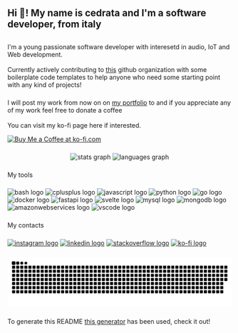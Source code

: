 <h2 align="left">Hi 👋! My name is cedrata and I'm a software developer, from italy</h2>

##

<p align="left">I'm a young passionate software developer with interesetd in audio, IoT and Web development.<br><br>Currently actively contributing to <a href="https://github.com/ReadyCodeToUse">this</a> github organization with some boilerplate code templates to help anyone who need some starting point with any kind of projects!
</p>

###

<p align="left">
  I will post my work from now on on <a href="https://cedrata.github.io/portfolio/">my portfolio</a> to and if you appreciate any of my work feel free to donate a coffee<br><br>You can visit my ko-fi page here if interested.</p>
<a href='https://ko-fi.com/E1E5E3EKB' target='_blank'><img height='36' style='border:0px;height:36px;' src='https://cdn.ko-fi.com/cdn/kofi2.png?v=3' border='0' alt='Buy Me a Coffee at ko-fi.com' /></a> 

###

<div align="center">
  <img src="https://github-readme-stats.vercel.app/api?hide_title=false&hide_rank=false&show_icons=true&include_all_commits=true&count_private=true&disable_animations=false&theme=dracula&locale=en&hide_border=false&username=cedrata" height="150" alt="stats graph"  />
  <img src="https://github-readme-stats.vercel.app/api/top-langs?locale=en&hide_title=false&layout=compact&card_width=320&langs_count=5&theme=dracula&hide_border=false&username=cedrata" height="150" alt="languages graph"  />
</div>

###

<p align="left">My tools</p>

###

<div align="left">
  <img src="https://cdn.jsdelivr.net/gh/devicons/devicon/icons/bash/bash-original.svg" height="40" width="52" alt="bash logo"  />
  <img src="https://cdn.jsdelivr.net/gh/devicons/devicon/icons/cplusplus/cplusplus-original.svg" height="40" width="52" alt="cplusplus logo"  />
  <img src="https://cdn.jsdelivr.net/gh/devicons/devicon/icons/javascript/javascript-original.svg" height="40" width="52" alt="javascript logo"  />
  <img src="https://cdn.jsdelivr.net/gh/devicons/devicon/icons/python/python-original.svg" height="40" width="52" alt="python logo"  />
  <img src="https://cdn.jsdelivr.net/gh/devicons/devicon/icons/go/go-original.svg" height="40" width="52" alt="go logo"  />
  <img src="https://cdn.jsdelivr.net/gh/devicons/devicon/icons/docker/docker-original.svg" height="40" width="52" alt="docker logo"  />
  <img src="https://cdn.jsdelivr.net/gh/devicons/devicon/icons/fastapi/fastapi-original.svg" height="40" width="52" alt="fastapi logo"  />
  <img src="https://cdn.jsdelivr.net/gh/devicons/devicon/icons/svelte/svelte-original.svg" height="40" width="52" alt="svelte logo"  />
  <img src="https://cdn.jsdelivr.net/gh/devicons/devicon/icons/mysql/mysql-original.svg" height="40" width="52" alt="mysql logo"  />
  <img src="https://cdn.jsdelivr.net/gh/devicons/devicon/icons/mongodb/mongodb-original.svg" height="40" width="52" alt="mongodb logo"  />
  <img src="https://cdn.jsdelivr.net/gh/devicons/devicon/icons/amazonwebservices/amazonwebservices-original.svg" height="40" width="52" alt="amazonwebservices logo"  />
  <img src="https://cdn.jsdelivr.net/gh/devicons/devicon/icons/vscode/vscode-original.svg" height="40" width="52" alt="vscode logo"  />
</div>

###

<p align="left">My contacts</p>

###

<div align="left">
  <a href="https://www.instagram.com/lucacedrata.cpp"><img src="https://raw.githubusercontent.com/maurodesouza/profile-readme-generator/master/src/assets/icons/social/instagram/default.svg" height="52" alt="instagram logo"/></a>
  <a href="https://www.linkedin.com/in/luca-greggio-29386b221"><img src="https://raw.githubusercontent.com/maurodesouza/profile-readme-generator/master/src/assets/icons/social/linkedin/default.svg" height="52" alt="linkedin logo"/></a>
  <a href="https://stackoverflow.com/users/12228784/cedrata"><img src="https://raw.githubusercontent.com/maurodesouza/profile-readme-generator/master/src/assets/icons/social/stackoverflow/default.svg" height="52" alt="stackoverflow logo"/></a>
  <a href="https://kofi.com/cedrata"><img src="https://raw.githubusercontent.com/maurodesouza/profile-readme-generator/master/src/assets/icons/social/ko-fi/default.svg" height="52" alt="ko-fi logo"/></a>
</div>

###

![snake gif](https://github.com/cedrata/cedrata/blob/output/snake.svg)


###

To generate this README <a href="https://profile-readme-generator.com/">this generator</a> has been used, check it out!
